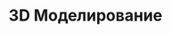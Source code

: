 ﻿---
title: 3D Моделирование
type: docs
weight: 70
url: /ru/net/3d-modeling/
description: Статьи о моделировании 3D в Aspose.3D 0761234881.
---
